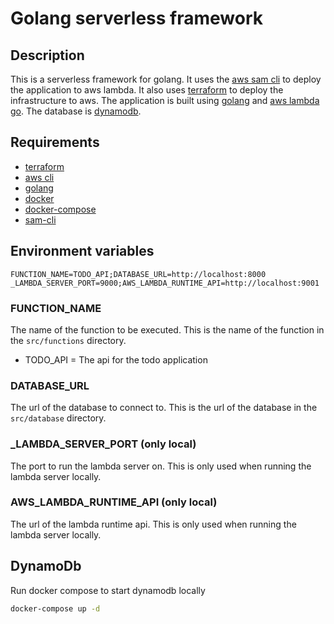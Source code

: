 # Golang serverless framework

## Description
This is a serverless framework for golang. It uses the [aws sam cli](https://docs.aws.amazon.com/serverless-application-model/latest/developerguide/serverless-sam-cli-install.html) to deploy the application to aws lambda. It also uses [terraform](https://www.terraform.io/) to deploy the infrastructure to aws. The application is built using [golang](https://golang.org/) and [aws lambda go](https://docs.aws.amazon.com/lambda/latest/dg/go-programming-model.html). The database is [dynamodb](https://aws.amazon.com/dynamodb/).

## Requirements
- [terraform](https://www.terraform.io/downloads.html)
- [aws cli](https://docs.aws.amazon.com/cli/latest/userguide/install-cliv2.html)
- [golang](https://golang.org/doc/install)
- [docker](https://docs.docker.com/get-docker/)
- [docker-compose](https://docs.docker.com/compose/install/)
- [sam-cli](https://docs.aws.amazon.com/serverless-application-model/latest/developerguide/serverless-sam-cli-install.html)

## Environment variables
```shell
FUNCTION_NAME=TODO_API;DATABASE_URL=http://localhost:8000
_LAMBDA_SERVER_PORT=9000;AWS_LAMBDA_RUNTIME_API=http://localhost:9001

```
### FUNCTION_NAME
The name of the function to be executed. This is the name of the function in the `src/functions` directory.
- TODO_API = The api for the todo application

### DATABASE_URL
The url of the database to connect to. This is the url of the database in the `src/database` directory.

### _LAMBDA_SERVER_PORT (only local)
The port to run the lambda server on. This is only used when running the lambda server locally.

### AWS_LAMBDA_RUNTIME_API (only local)
The url of the lambda runtime api. This is only used when running the lambda server locally.


## DynamoDb 
Run docker compose to start dynamodb locally
```bash
docker-compose up -d
```
